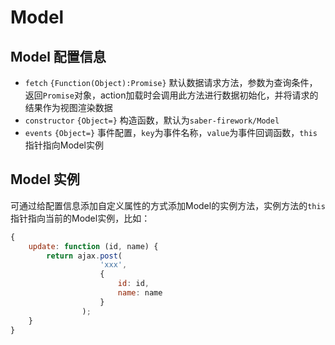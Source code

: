# Model

## Model 配置信息

* `fetch` `{Function(Object):Promise}` 默认数据请求方法，参数为查询条件，返回`Promise`对象，action加载时会调用此方法进行数据初始化，并将请求的结果作为视图渲染数据
* `constructor` `{Object=}` 构造函数，默认为`saber-firework/Model`
* `events` `{Object=}` 事件配置，`key`为事件名称，`value`为事件回调函数，`this`指针指向Model实例

## Model 实例

可通过给配置信息添加自定义属性的方式添加Model的实例方法，实例方法的`this`指针指向当前的Model实例，比如：

```javascript
{
    update: function (id, name) {
        return ajax.post(
                    'xxx', 
                    {
                        id: id,
                        name: name
                    }
                );
    }
}
```
